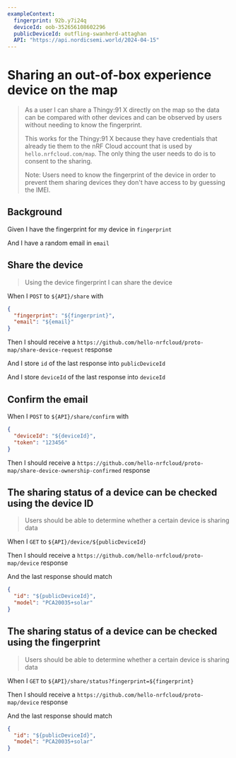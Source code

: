 ```yaml
---
exampleContext:
  fingerprint: 92b.y7i24q
  deviceId: oob-352656108602296
  publicDeviceId: outfling-swanherd-attaghan
  API: "https://api.nordicsemi.world/2024-04-15"
---
```


# Sharing an out-of-box experience device on the map

> As a user I can share a Thingy:91 X directly on the map so the data can be
> compared with other devices and can be observed by users without needing to
> know the fingerprint.
>
> This works for the Thingy:91 X because they have credentials that already tie
> them to the nRF Cloud account that is used by `hello.nrfcloud.com/map`. The
> only thing the user needs to do is to consent to the sharing.
>
> Note: Users need to know the fingerprint of the device in order to prevent
> them sharing devices they don't have access to by guessing the IMEI.

## Background

Given I have the fingerprint for my device in `fingerprint`

And I have a random email in `email`

## Share the device

> Using the device fingerprint I can share the device

When I `POST` to `${API}/share` with

```json
{
  "fingerprint": "${fingerprint}",
  "email": "${email}"
}
```

Then I should receive a
`https://github.com/hello-nrfcloud/proto-map/share-device-request` response

And I store `id` of the last response into `publicDeviceId`

And I store `deviceId` of the last response into `deviceId`

## Confirm the email

When I `POST` to `${API}/share/confirm` with

```json
{
  "deviceId": "${deviceId}",
  "token": "123456"
}
```

Then I should receive a
`https://github.com/hello-nrfcloud/proto-map/share-device-ownership-confirmed`
response

## The sharing status of a device can be checked using the device ID

> Users should be able to determine whether a certain device is sharing data

When I `GET` to `${API}/device/${publicDeviceId}`

Then I should receive a `https://github.com/hello-nrfcloud/proto-map/device`
response

And the last response should match

```json
{
  "id": "${publicDeviceId}",
  "model": "PCA20035+solar"
}
```

## The sharing status of a device can be checked using the fingerprint

> Users should be able to determine whether a certain device is sharing data

When I `GET` to `${API}/share/status?fingerprint=${fingerprint}`

Then I should receive a `https://github.com/hello-nrfcloud/proto-map/device`
response

And the last response should match

```json
{
  "id": "${publicDeviceId}",
  "model": "PCA20035+solar"
}
```
